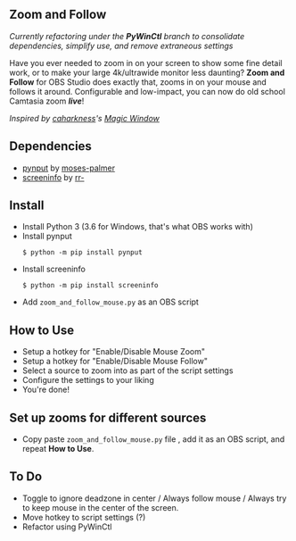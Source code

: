 Zoom and Follow
---------------


*Currently refactoring under the **PyWinCtl** branch to consolidate dependencies, simplify use, and remove extraneous settings*

Have you ever needed to zoom in on your screen to show some fine detail work, or to make your large 4k/ultrawide monitor less daunting? **Zoom and Follow** for OBS Studio does exactly that, zooms in on your mouse and follows it around. Configurable and low-impact, you can now do old school Camtasia zoom ***live***!

*Inspired by [caharkness](https://obsproject.com/forum/members/caharkness.153928/)'s [Magic Window](https://obsproject.com/forum/threads/magic-window.107614/)*


Dependencies
------------
- [pynput](https://github.com/moses-palmer/pynput) by [moses-palmer](https://github.com/moses-palmer)
- [screeninfo](https://github.com/rr-/screeninfo) by [rr-](https://github.com/rr-)

Install
-------
- Install Python 3 (3.6 for Windows, that's what OBS works with)
- Install pynput 
  ```console 
  $ python -m pip install pynput
  ```
- Install screeninfo
  ```console 
  $ python -m pip install screeninfo
  ```
- Add `zoom_and_follow_mouse.py` as an OBS script

How to Use
----------
- Setup a hotkey for "Enable/Disable Mouse Zoom"
- Setup a hotkey for "Enable/Disable Mouse Follow"
- Select a source to zoom into as part of the script settings
- Configure the settings to your liking
- You're done!

Set up zooms for different sources
---
- Copy paste `zoom_and_follow_mouse.py` file , add it as an OBS script, and repeat **How to Use**.

To Do
-----
- Toggle to ignore deadzone in center / Always follow mouse / Always try to keep mouse in the center of the screen.
- Move hotkey to script settings (?)
- Refactor using PyWinCtl
